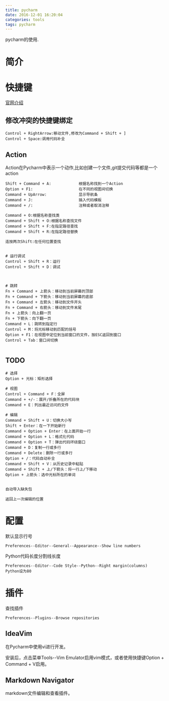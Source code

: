 ```yaml
---
title: pycharm
date: 2016-12-01 16:20:04
categories: tools
tags: pycharm
---
```


pycharm的使用.

<!-- more -->
# 简介


# 快捷键
[官网介绍](https://www.jetbrains.com/help/pycharm/2016.1/keyboard-shortcuts-you-cannot-miss.html)  

## 修改冲突的快捷键绑定
```
Control + RightArrow:移动文件,修改为Command + Shift + ]
Control + Space:调用代码补全

```


## Action
Action在Pycharm中表示一个动作,比如创建一个文件,git提交代码等都是一个action

```
Shift + Command + A:            根据名称找到一个Action
Option + F1:                    在不同的视图间切换
Command + UpArrow:              显示导航条
Command + J:                    插入代码模板
Command + /:                    注释或者取消注释

Command + O:根据名称查找类
Command + Shift + O:根据名称查找文件
Command + Shift + F:在指定路径查找
Command + Shift + R:在指定路径替换

连按两次Shift:在任何位置查找


# 运行调试
Control + Shift + R：运行
Control + Shift + D：调试



# 跳转
Fn + Command + 上箭头：移动到当前屏幕的顶部
Fn + Command + 下箭头：移动到当前屏幕的底部
Fn + Command + 左箭头：移动到文件开头
Fn + Command + 右箭头：移动到文件末尾
Fn + 上箭头：向上翻一页
Fn + 下箭头：向下翻一页
Command + L：跳转到指定行
Control + M：将光标移动到匹配的括号
Option + F1：在视图中定位到当前窗口的文件，按ESC返回到窗口
Control + Tab：窗口间切换


```


## TODO

```
# 选择
Option + 光标：矩形选择

# 视图
Control + Command + F：全屏
Command + +/-：展开/折叠所在的代码块
Command + E：列出最近访问的文件

# 编辑
Command + Shift + U：切换大小写
Shift + Enter：在一下开始新行
Command + Option + Enter：在上面开始一行
Command + Option + L：格式化代码
Command + Option + T：弹出代码环绕窗口
Command + D：复制一行或多行
Command + Delete：删除一行或多行
Option + /：代码自动补全
Command + Shift + V：从历史记录中粘贴
Command + Shift + 上/下箭头：将一行上/下移动
Option + 上箭头：选中光标所在的单词


自动导入缺失包

返回上一次编辑的位置
```

# 配置
默认显示行号

```
Preferences--Editor--General--Appearance--Show line numbers
```

Python代码长度分割线长度

```
Preferences--Editor--Code Style--Python--Right margin(columns)
Python设为80
```

# 插件
查找插件  

```
Preferences--Plugins--Browse repositories
```
## IdeaVim
在Pycharm中使用vi进行开发。  

安装后，点击菜单Tools--Vim Emulator启用vim模式，或者使用快捷键Option + Command + V启用。

## Markdown Navigator
markdown文件编辑和查看插件。  





